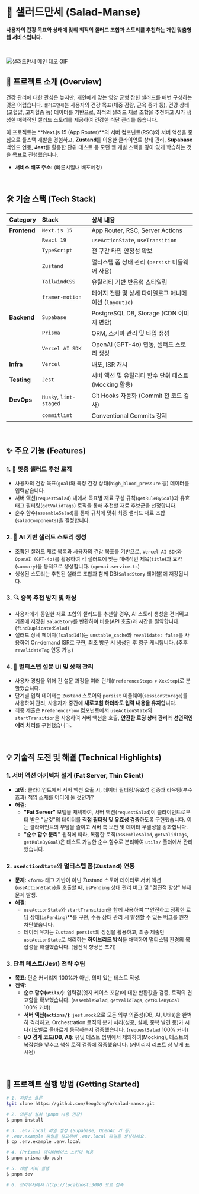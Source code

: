 # 🥗 샐러드만세 (Salad-Manse)

**사용자의 건강 목표와 상태에 맞춰 최적의 샐러드 조합과 스토리를 추천하는 개인 맞춤형 웹 서비스입니다.**

<br>

![샐러드만세 메인 데모 GIF](https://example.com/demo.gif)
<br>

## 📄 프로젝트 소개 (Overview)

건강 관리에 대한 관심은 높지만, 개인에게 맞는 영양 균형 잡힌 샐러드를 매번 구성하는 것은 어렵습니다. `샐러드만세`는 사용자의 건강 목표(체중 감량, 근육 증가 등), 건강 상태(고혈압, 고지혈증 등) 데이터를 기반으로, 최적의 샐러드 재료 조합을 추천하고 AI가 생성한 매력적인 샐러드 스토리를 제공하여 건강한 식단 관리를 돕습니다.

이 프로젝트는 **Next.js 15 (App Router)**의 서버 컴포넌트(RSC)와 서버 액션을 중심으로 풀스택 개발을 경험하고, **Zustand**를 이용한 클라이언트 상태 관리, **Supabase** 백엔드 연동, **Jest**를 활용한 단위 테스트 등 모던 웹 개발 스택을 깊이 있게 학습하는 것을 목표로 진행했습니다.

* **서비스 배포 주소:** (빠른시일내 배포예정)

<br>

## 🛠️ 기술 스택 (Tech Stack)

| Category       | Stack                 | 상세 내용                                                         |
| :------------- | :-------------------- | :---------------------------------------------------------------- |
| **Frontend** | `Next.js 15`          | App Router, RSC, Server Actions                                   |
|                | `React 19`            | `useActionState`, `useTransition`                                 |
|                | `TypeScript`          | 전 구간 타입 안정성 확보                                          |
|                | `Zustand`             | 멀티스텝 폼 상태 관리 (`persist` 미들웨어 사용)                   |
|                | `TailwindCSS`         | 유틸리티 기반 반응형 스타일링                                     |
|                | `framer-motion`       | 페이지 전환 및 상세 다이얼로그 애니메이션 (`layoutId`)            |
| **Backend** | `Supabase`            | PostgreSQL DB, Storage (CDN 이미지 변환) |
|                | `Prisma`              | ORM, 스키마 관리 및 타입 생성                                     |
|                | `Vercel AI SDK`       | OpenAI (GPT-4o) 연동, 샐러드 스토리 생성                          |
| **Infra** | `Vercel`              | 배포, ISR 캐시                                                    |
| **Testing** | `Jest`                | 서버 액션 및 유틸리티 함수 단위 테스트 (Mocking 활용)             |
| **DevOps** | `Husky`, `lint-staged` | Git Hooks 자동화 (Commit 전 코드 검사)                            |
|                | `commitlint`          | Conventional Commits 강제                                         |

<br>

## ✨ 주요 기능 (Features)

### 1. 🥗 맞춤 샐러드 추천 로직
* 사용자의 건강 목표(`goal`)와 특정 건강 상태(`high_blood_pressure` 등) 데이터를 입력받습니다.
* 서버 액션(`requestSalad`) 내에서 목표별 재료 구성 규칙(`getRuleByGoal`)과 유효 태그 필터링(`getValidTags`) 로직을 통해 추천할 재료 후보군을 선정합니다.
* 순수 함수(`assembleSalad`)를 통해 규칙에 맞춰 최종 샐러드 재료 조합(`saladComponents`)을 결정합니다.

### 2. 🤖 AI 기반 샐러드 스토리 생성
* 조합된 샐러드 재료 목록과 사용자의 건강 목표를 기반으로, `Vercel AI SDK`와 `OpenAI (GPT-4o)`를 활용하여 각 샐러드에 맞는 매력적인 제목(`title`)과 요약(`summary`)을 동적으로 생성합니다. (`openai.service.ts`)
* 생성된 스토리는 추천된 샐러드 조합과 함께 DB(`SaladStory` 테이블)에 저장됩니다.

### 3. 🔍 중복 추천 방지 및 캐싱
* 사용자에게 동일한 재료 조합의 샐러드를 추천할 경우, AI 스토리 생성을 건너뛰고 기존에 저장된 `SaladStory`를 반환하여 비용(API 호출)과 시간을 절약합니다. (`findDuplicatedSalad`)
* 샐러드 상세 페이지(`[saladId]`)는 `unstable_cache`와 `revalidate: false`를 사용하여 On-demand ISR로 구현, 최초 방문 시 생성된 후 영구 캐시됩니다. (추후 `revalidateTag` 연동 가능)

### 4. 📝 멀티스텝 설문 UI 및 상태 관리
* 사용자 경험을 위해 긴 설문 과정을 여러 단계(`PreferenceSteps` > `XxxStep`)로 분할했습니다.
* 단계별 입력 데이터는 `Zustand` 스토어와 `persist` 미들웨어(`sessionStorage`)를 사용하여 관리, 사용자가 중간에 **새로고침 하더라도 입력 내용을 유지**합니다.
* 최종 제출은 `PreferenceFlow` 컴포넌트에서 `useActionState`와 `startTransition`을 사용하여 서버 액션을 호출, **안전한 로딩 상태 관리**와 **선언적인 에러 처리**를 구현했습니다.

<br>

## 💡 기술적 도전 및 해결 (Technical Highlights)

### 1. 서버 액션 아키텍처 설계 (Fat Server, Thin Client)
* **고민:** 클라이언트에서 서버 액션 호출 시, 데이터 필터링/유효성 검증과 라우팅(부수효과) 책임 소재를 어디에 둘 것인가?
* **해결:**
    * **"Fat Server"** 모델을 채택하여, 서버 액션(`requestSalad`)이 클라이언트로부터 받은 "날것"의 데이터를 **직접 필터링 및 유효성 검증**하도록 구현했습니다. 이는 클라이언트의 부담을 줄이고 서버 측 보안 및 데이터 무결성을 강화합니다.
    * **"순수 함수 분리"** 원칙에 따라, 복잡한 로직(`assembleSalad`, `getValidTags`, `getRuleByGoal`)은 테스트 가능한 순수 함수로 분리하여 `utils/` 폴더에서 관리했습니다.

### 2. `useActionState`와 멀티스텝 폼(Zustand) 연동
* **문제:** `<form>` 태그 기반이 아닌 Zustand 스토어 데이터로 서버 액션(`useActionState`)을 호출할 때, `isPending` 상태 관리 버그 및 "점진적 향상" 부재 문제 발생.
* **해결:**
    * `useActionState`와 `startTransition`을 함께 사용하여 **안전하고 정확한 로딩 상태(`isPending`)**를 구현, 수동 상태 관리 시 발생할 수 있는 버그를 원천 차단했습니다.
    * 데이터 유지는 `Zustand persist`의 장점을 활용하고, 최종 제출만 `useActionState`로 처리하는 **하이브리드 방식**을 채택하여 멀티스텝 환경의 복잡성을 해결했습니다. (점진적 향상은 포기)

### 3. 단위 테스트(Jest) 전략 수립
* **목표:** 단순 커버리지 100%가 아닌, 의미 있는 테스트 작성.
* **전략:**
    * **순수 함수(`utils/`)**: 입력값(엣지 케이스 포함)에 대한 반환값을 검증, 로직의 견고함을 확보했습니다. (`assembleSalad`, `getValidTags`, `getRuleByGoal` 100% 커버)
    * **서버 액션(`actions/`)**: `jest.mock`으로 모든 외부 의존성(DB, AI, Utils)을 완벽히 격리하고, Orchestration 로직의 분기 처리(성공, 실패, 중복 발견 등)가 시나리오별로 올바르게 동작하는지 검증했습니다. (`requestSalad` 100% 커버)
    * **I/O 경계 코드(DB, AI)**: 유닛 테스트 범위에서 제외하여(Mocking), 테스트의 복잡성을 낮추고 핵심 로직 검증에 집중했습니다. (커버리지 리포트 상 낮게 표시됨)

<br>

## 🚀 프로젝트 실행 방법 (Getting Started)

```bash
# 1. 저장소 클론
$git clone https://github.com/SeogJongYu/salad-manse.git

# 2. 의존성 설치 (pnpm 사용 권장)
$ pnpm install

# 3. .env.local 파일 생성 (Supabase, OpenAI 키 등)
# .env.example 파일을 참고하여 .env.local 파일을 생성하세요.
$ cp .env.example .env.local

# 4. (Prisma) 데이터베이스 스키마 적용
$ pnpm prisma db push

# 5. 개발 서버 실행
$ pnpm dev

# 6. 브라우저에서 http://localhost:3000 으로 접속
